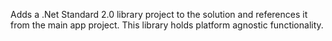﻿Adds a .Net Standard 2.0 library project to the solution and references it from the main app project.
This library holds platform agnostic functionality.
